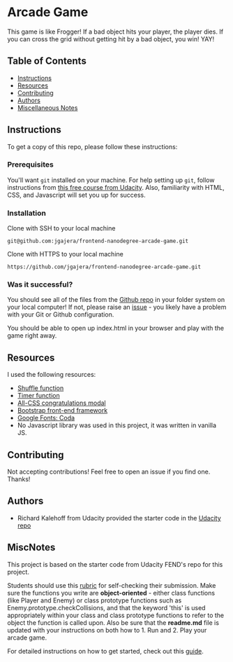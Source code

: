 # Arcade Game
This game is like Frogger! If a bad object hits your player, the player dies. If you can cross the grid without getting hit by a bad object, you win! YAY!

## Table of Contents

* [Instructions](#instructions)
* [Resources](#resources)
* [Contributing](#contributing)
* [Authors](#authors)
* [Miscellaneous Notes](#miscnotes)

## Instructions
To get a copy of this repo, please follow these instructions:
### Prerequisites
You'll want `git` installed on your machine. For help setting up `git`, follow instructions from [this free course from Udacity](https://www.udacity.com/course/version-control-with-git--ud123). Also, familiarity with HTML, CSS, and Javascript will set you up for success.
### Installation
Clone with SSH to your local machine
```
git@github.com:jgajera/frontend-nanodegree-arcade-game.git
```
Clone with HTTPS to your local machine
```
https://github.com/jgajera/frontend-nanodegree-arcade-game.git
```
### Was it successful?
You should see all of the files from the [Github repo](https://github.com/jgajera/frontend-nanodegree-arcade-game) in your folder system on your local computer! If not, please raise an [issue](https://github.com/jgajera/frontend-nanodegree-arcade-game/issues) - you likely have a problem with your Git or Github configuration.

You should be able to open up index.html in your browser and play with the game right away.

## Resources
I used the following resources:
- [Shuffle function](http://stackoverflow.com/a/2450976)
- [Timer function](https://www.sitepoint.com/community/t/want-timer-to-start-on-button-click-always-starts-on-load-why/291783)
- [All-CSS congratulations modal](https://ctrlq.org/code/20083-modal-popup-css)
- [Bootstrap front-end framework](https://getbootstrap.com/)
- [Google Fonts: Coda](https://fonts.google.com/)
- No Javascript library was used in this project, it was written in vanilla JS.

## Contributing
Not accepting contributions! Feel free to open an issue if you find one. Thanks!

## Authors
- Richard Kalehoff from Udacity provided the starter code in the [Udacity repo](https://github.com/udacity/frontend-nanodegree-arcade-game)

## MiscNotes
This project is based on the starter code from Udacity FEND's repo for this project.


Students should use this [rubric](https://review.udacity.com/#!/projects/2696458597/rubric) for self-checking their submission. Make sure the functions you write are **object-oriented** - either class functions (like Player and Enemy) or class prototype functions such as Enemy.prototype.checkCollisions, and that the keyword 'this' is used appropriately within your class and class prototype functions to refer to the object the function is called upon. Also be sure that the **readme.md** file is updated with your instructions on both how to 1. Run and 2. Play your arcade game.

For detailed instructions on how to get started, check out this [guide](https://docs.google.com/document/d/1v01aScPjSWCCWQLIpFqvg3-vXLH2e8_SZQKC8jNO0Dc/pub?embedded=true).
